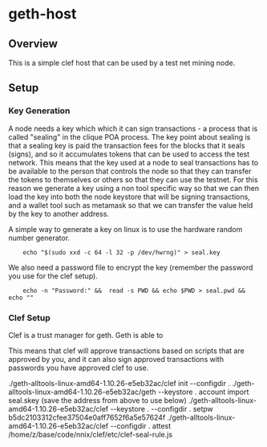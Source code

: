 # geth-host

## Overview

This is a simple clef host that can be used by a test net mining node.


## Setup



### Key Generation

A node needs a key which which it can sign transactions - a process that is called "sealing" in the clique POA process.  The key point about sealing is that a sealing key is paid the transaction fees for the blocks that it seals (signs), and so it accumulates tokens that can be used to access the test network.  This means that the key used at a node to seal transactions has to be available to the person that controls the node so that they can transfer the tokens to themselves or others so that they can use the testnet.  For this reason we generate a key using a non tool specific way so that we can then load the key into both the node keystore that will be signing transactions, and a wallet tool such as metamask so that we can transfer the value held by the key to another address.

A simple way to generate a key on linux is to use the hardware random number generator.

```
    echo "$(sudo xxd -c 64 -l 32 -p /dev/hwrng)" > seal.key
```

We also need a password file to encrypt the key (remember the password you use for the clef setup).

```
    echo -n "Password:" &&  read -s PWD && echo $PWD > seal.pwd && echo ""
```

### Clef Setup

Clef is a trust manager for geth.  Geth is able to 

This means that clef will approve transactions based on scripts that are approved by you, and it can also sign approved transactions with passwords you have approved clef to use.  


./geth-alltools-linux-amd64-1.10.26-e5eb32ac/clef init --configdir . 
./geth-alltools-linux-amd64-1.10.26-e5eb32ac/geth --keystore . account import seal.skey 
(save the address from above to use below)
./geth-alltools-linux-amd64-1.10.26-e5eb32ac/clef --keystore . --configdir . setpw b5dc2103312cfee37504e0aff7652f6a5e57624f
./geth-alltools-linux-amd64-1.10.26-e5eb32ac/clef --configdir . attest /home/z/base/code/nnix/clef/etc/clef-seal-rule.js


